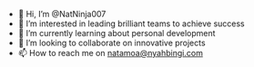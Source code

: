 - 👋 Hi, I’m @NatNinja007
- 👀 I’m interested in leading brilliant teams to achieve success
- 🌱 I’m currently learning about personal development 
- 💞️ I’m looking to collaborate on innovative projects 
- 📫 How to reach me on natamoa@nyahbingi.com

<!---
NatNinja007/NatNinja007 is a ✨ special ✨ repository because its `README.md` (this file) appears on your GitHub profile.
You can click the Preview link to take a look at your changes.
--->
